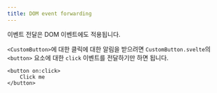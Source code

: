 ```yaml
---
title: DOM event forwarding
---
```


이벤트 전달은 DOM 이벤트에도 적용됩니다.

`<CustomButton>`에 대한 클릭에 대한 알림을 받으려면 `CustomButton.svelte`의 `<button>` 요소에 대한 `click` 이벤트를 전달하기만 하면 됩니다.

```svelte
<button on:click>
	Click me
</button>
```

